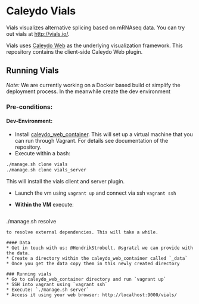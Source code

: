 # Caleydo Vials

Vials visualizes alternative splicing based on mRNAseq data. You can try out vials at http://vials.io/.

Vials uses [Caleydo Web](https://github.com/Caleydo/caleydo-web/) as the underlying visualization framework. This repository contains the client-side Caleydo Web plugin. 

## Running Vials

*Note:* We are currently working on a Docker based build ot simplify the deployment process. In the meanwhile create the dev environment

### Pre-conditions: 
#### Dev-Environment:
 * Install [caleydo_web_container](https://github.com/Caleydo/caleydo_web_container). This will set up a virtual machine that you can run through Vagrant. For details see documentation of the repository.
 * Execute within a bash: 

  ```bash
./manage.sh clone vials
./manage.sh clone vials_server
  ```
  This will install the vials client and server plugin. 
 * Launch the vm using `vagrant up` and connect via ssh `vagrant ssh`
 * **Within the VM** execute: 
 
   ```bash
./manage.sh resolve
  ```
  to resolve external dependencies. This will take a while.
  
#### Data
 * Get in touch with us: @HendrikStrobelt, @sgratzl we can provide with the data. 
 * Create a directory within the caleydo_web_container called `_data`
 * Once you get the data copy them in this newly created directory

### Running vials
* Go to caleydo_web_container directory and run `vagrant up`
* SSH into vagrant using `vagrant ssh`
* Execute: `./manage.sh server`
* Access it using your web browser: http://localhost:9000/vials/



